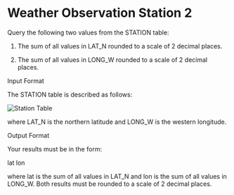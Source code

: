 #  Weather Observation Station 2
Query the following two values from the STATION table:

1. The sum of all values in LAT_N rounded to a scale of 2 decimal places.

2. The sum of all values in LONG_W rounded to a scale of 2 decimal places.

Input Format

The STATION table is described as follows:


![Station Table](https://s3.amazonaws.com/hr-challenge-images/9336/1449345840-5f0a551030-Station.jpg)


where LAT_N is the northern latitude and LONG_W is the western longitude.

Output Format

Your results must be in the form:
 
  lat lon

where lat is the sum of all values in LAT_N and lon is the sum of all values in LONG_W. Both results must be rounded to a scale of 2 decimal places.  